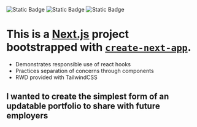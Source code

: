 ![Static Badge](https://img.shields.io/badge/Portfolio-green?link=https://enjoiy.vercel.app) ![Static Badge](https://img.shields.io/badge/ReactJS/NextJS-blue?link=https://enjoiy.vercel.app) ![Static Badge](https://img.shields.io/badge/TailwindCSS-purple?link=https://enjoiy.vercel.app)
# This is a [Next.js](https://nextjs.org/) project bootstrapped with [`create-next-app`](https://github.com/vercel/next.js/tree/canary/packages/create-next-app).
* Demonstrates responsible use of react hooks
* Practices separation of concerns through components
* RWD provided with TailwindCSS
## I wanted to create the simplest form of an updatable portfolio to share with future employers
